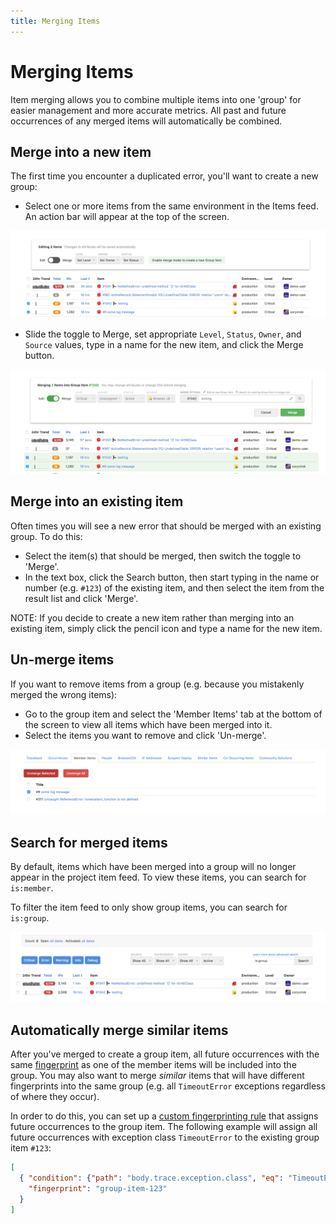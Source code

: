 ```yaml
---
title: Merging Items
---
```


# Merging Items

Item merging allows you to combine multiple items into one 'group' for easier management and more accurate metrics.  All past and future occurrences of any merged items will automatically be combined.

## Merge into a new item

The first time you encounter a duplicated error, you'll want to create a new group:

* Select one or more items from the same environment in the Items feed.  An action bar will appear at the top of the screen.

![](../images/guides/merging-items/merge1.png)

* Slide the toggle to Merge, set appropriate `Level`, `Status`, `Owner`, and `Source` values, type in a name for the new item, and click the Merge button.

![](../images/guides/merging-items/merge2.png)

## Merge into an existing item

Often times you will see a new error that should be merged with an existing group.  To do this:

* Select the item(s) that should be merged, then switch the toggle to 'Merge'.
* In the text box, click the Search button, then start typing in the name or number (e.g. `#123`) of the existing item, and then select the item from the result list and click 'Merge'.

NOTE:  If you decide to create a new item rather than merging into an existing item, simply click the pencil icon and type a name for the new item.

## Un-merge items

If you want to remove items from a group (e.g. because you mistakenly merged the wrong items):

* Go to the group item and select the 'Member Items' tab at the bottom of the screen to view all items which have been merged into it.
* Select the items you want to remove and click 'Un-merge'.

![](../images/guides/merging-items/merge3.png)

## Search for merged items
By default, items which have been merged into a group will no longer appear in the project item feed.  To view these items, you can search for `is:member`.

To filter the item feed to only show group items, you can search for `is:group`.

![](../images/guides/merging-items/merge4.png)

## Automatically merge similar items

After you've merged to create a group item, all future occurrences with the same [fingerprint](../grouping-algorithm/) as one of the member items will be included into the group.  You may also want to merge _similar_ items that will have different fingerprints into the same group (e.g. all `TimeoutError` exceptions regardless of where they occur).

In order to do this, you can set up a [custom fingerprinting rule](../custom-grouping/) that assigns future occurrences to the group item.  The following example will assign all future occurrences with exception class `TimeoutError` to the existing group item `#123`:

```json
[
  { "condition": {"path": "body.trace.exception.class", "eq": "TimeoutError"},
    "fingerprint": "group-item-123"
  }
]
```
